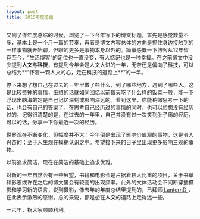```yaml
---
layout: post
title: 2015年度总结
---
```


又到了作年度总结的时候，浏览了一下今年写下的博文标题，首先是感觉数量不多，基本上是一个月一篇的节奏，再者是博文内容总体的方向是抓住身边接触到的一样事物就开始聊，但聊的更多是事物本身以外的。简单感慨一下博客从12年留存至今，“生活博客”的定位也一直没变，有人惦记也是一种幸福。在之前博文中没少提到**人文**与**科技**，有提到今年会是人文大进的一年，无奈还是偏向了科技，可以总结为**“怀着一颗人文的心，走在科技的道路上**”的一年。

停下来想了想自己在过去的一年里做了些什么，到了哪些地方，遇到了哪些人。这是比较费神的事情，细想的话就如同回忆以前每天吃了什么样的饭菜一般，能一下浮现出脑海的定是自己记忆深刻或影响深远的。看到这里，你能稍微思考一下的话，也会有自己的答案了。在思考自己经历过的事情的同时，也可以想想没有经历过的，记得很清楚的是，在过去的一年里，自己并没有过一次笑到肚子痛的经历，可以的话，分享一下你最近一次的经历。

世界观在不断变化，但幅度并不大；今年倒是出现了影响价值观的事物，这是令人兴奋的；至于人生观在模糊认识之中。希望接下来的日子里出现更多影响三观的事物。

以前追求简洁，现在在简洁的基础上追求优雅。

对新的一年自然会有一些展望，书籍和电影会是占据着较大比重的项目，关于书单和影志或许在之后的博文里会有较高的出现频率。此外的文体活动会不间断穿插摄影和学习新的语言，说到摄影，像去年的年度总结里提到的，已拜师<a href="http://dlyang.me" target="_blank"> LanternD </a>，在此表示激烈的感谢。总的来说，都是想在**人文**的道路上走得远一些。

一六年，祝大家顺顺利利。
